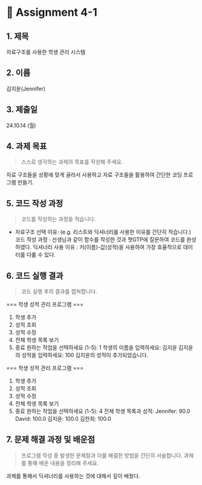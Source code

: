 # 📌 Assignment 4-1

## 1. 제목

자료구조를 사용한 학생 관리 시스템

## 2. 이름

김지윤(Jennifer)

## 3. 제출일

24.10.14 (월)

## 4. 과제 목표

> 스스로 생각하는 과제의 목표를 작성해 주세요.

자료 구조들을 상황에 맞게 골라서 사용하고 자료 구조들을 활용하여 간단한 코딩 프로그램 만들기.

## 5. 코드 작성 과정

> 코드를 작성하는 과정을 적습니다.

- 자료구조 선택 이유: (e.g. 리스트와 딕셔너리를 사용한 이유를 간단히 적습니다.)
코드 작성 과정 : 선생님과 같이 함수를 작성한 것과 챗GTP에 질문하여 코드를 완성하였다.
딕셔너리 사용 이유 : 키(이름)-값(성적)을 사용하여 가장 효율적으로 데이터를 다룰 수 있다.

## 6. 코드 실행 결과

> 코드 실행 후의 결과를 캡쳐합니다.

=== 학생 성적 관리 프로그램 ===
1. 학생 추가
2. 성적 조회
3. 성적 수정
4. 전체 학생 목록 보기
5. 종료
원하는 작업을 선택하세요 (1-5): 1
학생의 이름을 입력하세요:  김지윤
김지윤의 성적을 입력하세요: 100
김지윤의 성적이 추가되었습니다.

=== 학생 성적 관리 프로그램 ===
1. 학생 추가
2. 성적 조회
3. 성적 수정
4. 전체 학생 목록 보기
5. 종료
원하는 작업을 선택하세요 (1-5): 4
전체 학생 목록과 성적:
Jennifer: 90.0
David: 100.0
김지윤: 100.0
김찬희: 100.0

## 7. 문제 해결 과정 및 배운점

> 프로그램 작성 중 발생한 문제점과 이를 해결한 방법을 간단히 서술합니다.
> 과제를 통해 배운 내용을 정리해 주세요.

과제를 통해서 딕셔너리를 사용하는 것에 대해서 깊이 배웠다.